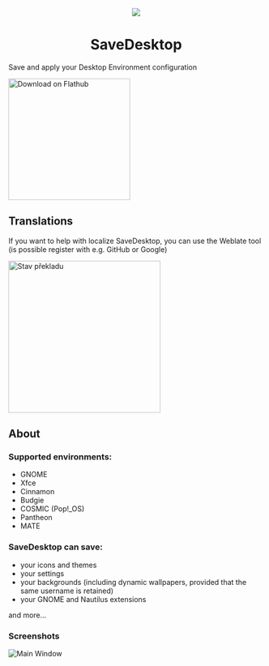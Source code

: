 <p align="center">
  <img src="https://raw.githubusercontent.com/vikdevelop/SaveDesktop/main/flatpak/icons/io.github.vikdevelop.SaveDesktop.png">
  <h1 align="center">SaveDesktop</h1>
</p>

Save and apply your Desktop Environment configuration

<a href='https://beta.flathub.org/cs/apps/io.github.vikdevelop.SaveDesktop'><img width='240' alt='Download on Flathub' src='https://beta.flathub.org/_next/static/media/flathub-badge-en.b42a637e.png'/></a>

## Translations
If you want to help with localize SaveDesktop, you can use the Weblate tool (is possible register with e.g. GitHub or Google)

<a href="https://hosted.weblate.org/projects/vikdevelop/savedesktop/">
<img src="https://hosted.weblate.org/widgets/vikdevelop/-/savedesktop/open-graph.png" alt="Stav překladu" width=300 />
</a>

## About
### Supported environments:
- GNOME
- Xfce
- Cinnamon
- Budgie
- COSMIC (Pop!_OS)
- Pantheon
- MATE

### SaveDesktop can save:
- your icons and themes
- your settings
- your backgrounds (including dynamic wallpapers, provided that the same username is retained)
- your GNOME and Nautilus extensions

and more...

### Screenshots
![Main Window](https://raw.githubusercontent.com/vikdevelop/SaveDesktop/fbb8864fbf57659a19de42f6996f449367678985/flatpak/screenshots/main_window.png)
